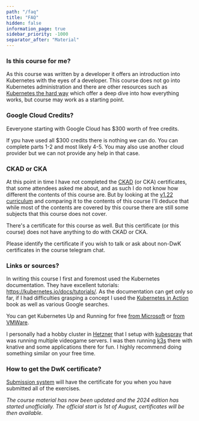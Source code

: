 ```yaml
---
path: "/faq"
title: "FAQ"
hidden: false
information_page: true
sidebar_priority: -1000
separator_after: "Material"
---
```


<table-of-contents></table-of-contents>

### Is this course for me?

As this course was written by a developer it offers an introduction into Kubernetes with the eyes of a developer. This course does not go into Kubernetes administration and there are other resources such as [Kubernetes the hard way](https://github.com/kelseyhightower/kubernetes-the-hard-way) which offer a deep dive into how everything works, but course may work as a starting point.

### Google Cloud Credits?

Eeveryone starting with Google Cloud has \$300 worth of free credits.

If ypu have used all \$300 credits there is nothing we can do. You can complete parts 1-2 and most likely 4-5. You may also use another cloud provider but we can not provide any help in that case.

### CKAD or CKA

At this point in time I have not completed the [CKAD](https://www.cncf.io/certification/ckad/) (or CKA) certificates, that some attendees asked me about, and as such I do not know how different the contents of this course are. But by looking at the [v1.22 curriculum](https://github.com/cncf/curriculum/blob/051242d0be69e1cd290c97abc393762ae9f2ca44/CKAD_Curriculum_v1.22.pdf) and comparing it to the contents of this course I'll deduce that while most of the contents are covered by this course there are still some subjects that this course does not cover.

There's a certificate for this course as well. But this certificate (or this course) does not have anything to do with CKAD or CKA.

Please identify the certificate if you wish to talk or ask about non-DwK certificates in the course telegram chat.

### Links or sources?

In writing this course I first and foremost used the Kubernetes documentation. They have excellent tutorials: <https://kubernetes.io/docs/tutorials/>. As the documentation can get only so far, if I had difficulties grasping a concept I used the [Kubernetes in Action](https://www.manning.com/books/kubernetes-in-action) book as well as various Google searches.

You can get Kubernetes Up and Running for free [from Microsoft](https://azure.microsoft.com/en-us/resources/kubernetes-up-and-running/) or [from VMWare](https://k8s.vmware.com/kubernetes-up-and-running/).

I personally had a hobby cluster in [Hetzner](https://www.hetzner.com/) that I setup with [kubespray](https://github.com/kubernetes-sigs/kubespray) that was running multiple videogame servers. I was then running [k3s](https://github.com/rancher/k3s) there with knative and some applications there for fun. I highly recommend doing something similar on your free time.

### How to get the DwK certificate?

[Submission system](https://studies.cs.helsinki.fi/stats/courses/kubernetes2024/) will have the certificate for you when you have submitted all of the exercises.

_The course material has now been updated and the 2024 edition has started unofficially. The official start is 1st of August, certificates will be then available._
